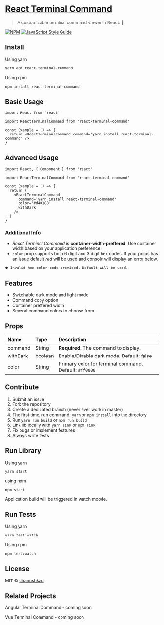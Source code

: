# [React Terminal Command](https://react-terminal-command.netlify.app/)

> A customizable terminal command viewer in React. 🚀

[![NPM](https://img.shields.io/npm/v/react-terminal-command.svg)](https://www.npmjs.com/package/react-terminal-command)
[![JavaScript Style Guide](https://img.shields.io/badge/code_style-standard-brightgreen.svg)](https://standardjs.com)

## Install

Using yarn

```bash
yarn add react-terminal-command
```

Using npm

```bash
npm install react-terminal-command
```

## Basic Usage

```tsx
import React from 'react'

import ReactTerminalCommand from 'react-terminal-command'

const Example = () => {
  return <ReactTerminalCommand command='yarn install react-terminal-command' />
}
```

## Advanced Usage

```tsx
import React, { Component } from 'react'

import ReactTerminalCommand from 'react-terminal-command'

const Example = () => {
  return (
    <ReactTerminalCommand
      command='yarn install react-terminal-command'
      color='#d40188'
      withDark
    />
  )
}
```

### Additional Info

- _React Terminal Command_ is **container-width-preffered**. Use container width based on your application preference.
- `color` prop supports both 6 digit and 3 digit hex codes. If your props has an issue default _red_ will be used and console will display an error below.

```bash
⛔️ Invalid hex color code provided. Default will be used.
```

## Features

- Switchable dark mode and light mode
- Command copy option
- Container preffered width
- Several command colors to choose from

## Props

| Name     | Type    | Description                                            |
| :------- | :------ | :----------------------------------------------------- |
| command  | String  | **Required.** The command to display.                  |
| withDark | boolean | Enable/Disable dark mode. Default: false               |
| color    | String  | Primary color for terminal command. Default: `#ff0000` |

## Contribute

1. Submit an issue
2. Fork the repository
3. Create a dedicated branch (never ever work in master)
4. The first time, run command: `yarn` or `npm install` into the directory
5. Run `yarn run build` or `npm run build`
6. Link lib locally with `yarn link` or `npm link`
7. Fix bugs or implement features
8. Always write tests

## Run Library

Using yarn

```bash
yarn start
```

using npm

```bash
npm start
```

Application build will be triggered in watch moode.

## Run Tests

Using yarn

```bash
yarn test:watch
```

Using npm

```bash
npm test:watch
```

## License

MIT © [dhanushkac](https://github.com/dhanushkac)

## Related Projects

Angular Terminal Command - coming soon

Vue Terminal Command - coming soon
